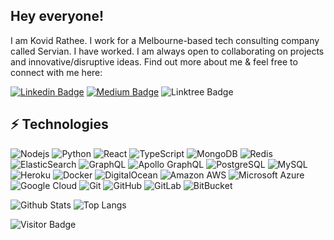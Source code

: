 
## Hey everyone!

I am Kovid Rathee. I work for a Melbourne-based tech consulting company called Servian. I have worked. I am always open to collaborating on projects and innovative/disruptive ideas. Find out more about me & feel free to connect with me here:

[![Linkedin Badge](https://img.shields.io/badge/LinkedIn-blue?style=flat_square&logo=Linkedin&logoColor=white&link=https://www.linkedin.com/in/kovidrathee/)](https://www.linkedin.com/in/kovidrathee/) [![Medium Badge](https://img.shields.io/badge/-Medium-03a57a?style=flat-square&labelColor=000000&logo=Medium&link=https://kovidrathee.medium.com/)](https://kovidrathee.medium.com)      ![Linktree Badge](https://img.shields.io/badge/-Linktree-03a57a?style=flat-square&labelColor=000000&logo=Linktree&link=https://linktr.ee/kovid)

## ⚡ Technologies

![Nodejs](https://img.shields.io/badge/-Nodejs-black?style=flat-square&logo=Node.js) ![Python](https://img.shields.io/badge/-Python-black?style=flat-square&logo=Python) ![React](https://img.shields.io/badge/-React-black?style=flat-square&logo=react) ![TypeScript](https://img.shields.io/badge/-TypeScript-black?style=flat-square&logo=typescript) ![MongoDB](https://img.shields.io/badge/-MongoDB-black?style=flat-square&logo=mongodb) ![Redis](https://img.shields.io/badge/-Redis-black?style=flat-square&logo=Redis) ![ElasticSearch](https://img.shields.io/badge/-ElasticSearch-black?style=flat-square&logo=elasticsearch) ![GraphQL](https://img.shields.io/badge/-GraphQL-black?style=flat-square&logo=graphql) ![Apollo GraphQL](https://img.shields.io/badge/-Apollo%20GraphQL-black?style=flat-square&logo=apollo-graphql) ![PostgreSQL](https://img.shields.io/badge/-PostgreSQL-black?style=flat-square&logo=postgresql) ![MySQL](https://img.shields.io/badge/-MySQL-black?style=flat-square&logo=mysql) ![Heroku](https://img.shields.io/badge/-Heroku-430098?style=flat-square&logo=heroku) ![Docker](https://img.shields.io/badge/-Docker-black?style=flat-square&logo=docker) ![DigitalOcean](https://img.shields.io/badge/-Digital%20Ocean-white?style=flat-square&logo=digitalocean) ![Amazon AWS](https://img.shields.io/badge/Amazon%20AWS-232F3E?style=flat-square&logo=amazon-aws) ![Microsoft Azure](https://img.shields.io/badge/Microsoft%20Azure-232F7E?style=flat-square&logo=microsoft-azure) ![Google Cloud](https://img.shields.io/badge/Google%20Cloud-black?style=flat-square&logo=google-cloud) ![Git](https://img.shields.io/badge/-Git-black?style=flat-square&logo=git) ![GitHub](https://img.shields.io/badge/-GitHub-181717?style=flat-square&logo=github) ![GitLab](https://img.shields.io/badge/-GitLab-white?style=flat-square&logo=gitlab) ![BitBucket](https://img.shields.io/badge/-BitBucket-darkblue?style=flat-square&logo=bitbucket)

![Github Stats](https://github-readme-stats.vercel.app/api?username=kovid-r&count_private=true&show_icons=true&include_all_commits=true)
![Top Langs](https://github-readme-stats.vercel.app/api/top-langs/?username=kovid-r&hide=TeX&layout=compact)

![Visitor Badge](https://visitor-badge.laobi.icu/badge?page_id=kovid-r.kovid-r)
